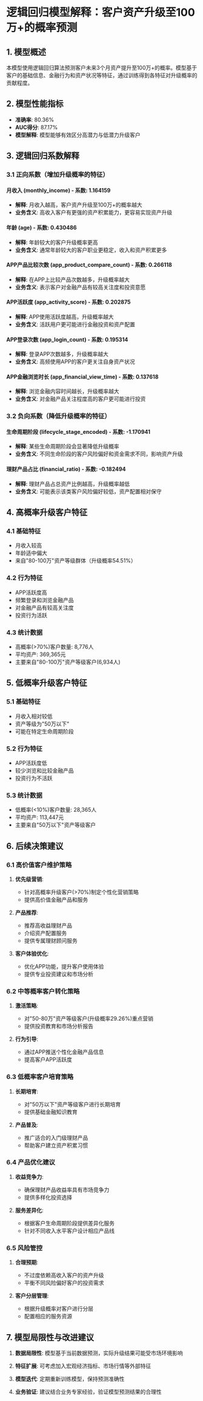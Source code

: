 # 逻辑回归模型解释：客户资产升级至100万+的概率预测

## 1. 模型概述

本模型使用逻辑回归算法预测客户未来3个月资产提升至100万+的概率。模型基于客户的基础信息、金融行为和资产状况等特征，通过训练得到各特征对升级概率的贡献程度。

## 2. 模型性能指标

- **准确率**: 80.36%
- **AUC得分**: 87.17%
- **模型解释**: 模型能够有效区分高潜力与低潜力升级客户

## 3. 逻辑回归系数解释

### 3.1 正向系数（增加升级概率的特征）

#### 月收入 (monthly_income) - 系数: 1.164159
- **解释**: 月收入越高，客户资产升级至100万+的概率越大
- **业务含义**: 高收入客户有更强的资产积累能力，更容易实现资产升级

#### 年龄 (age) - 系数: 0.430486
- **解释**: 年龄较大的客户升级概率更高
- **业务含义**: 通常年龄较大的客户职业更稳定，收入和资产积累更多

#### APP产品比较次数 (app_product_compare_count) - 系数: 0.266118
- **解释**: 在APP上比较产品次数越多，升级概率越大
- **业务含义**: 表示客户对金融产品有较高关注度和投资意愿

#### APP活跃度 (app_activity_score) - 系数: 0.202875
- **解释**: APP使用活跃度越高，升级概率越大
- **业务含义**: 活跃用户更可能进行金融投资和资产配置

#### APP登录次数 (app_login_count) - 系数: 0.195314
- **解释**: 登录APP次数越多，升级概率越大
- **业务含义**: 高频使用APP的客户更关注自身资产状况

#### APP金融浏览时长 (app_financial_view_time) - 系数: 0.137618
- **解释**: 浏览金融内容时间越长，升级概率越大
- **业务含义**: 对金融产品关注程度高的客户更可能进行投资

### 3.2 负向系数（降低升级概率的特征）

#### 生命周期阶段 (lifecycle_stage_encoded) - 系数: -1.170941
- **解释**: 某些生命周期阶段会显著降低升级概率
- **业务含义**: 不同生命阶段的客户风险偏好和资金需求不同，影响资产升级

#### 理财产品占比 (financial_ratio) - 系数: -0.182494
- **解释**: 理财产品占总资产比例越高，升级概率越低
- **业务含义**: 可能表示该类客户风险偏好较低，资产配置相对保守

## 4. 高概率升级客户特征

### 4.1 基础特征
- 月收入较高
- 年龄适中偏大
- 来自"80-100万"资产等级群体（升级概率54.51%）

### 4.2 行为特征
- APP活跃度高
- 频繁登录和浏览金融产品
- 对金融产品有较高关注度
- 投资行为活跃

### 4.3 统计数据
- 高概率(>70%)客户数量: 8,776人
- 平均资产: 369,365元
- 主要来自"80-100万"资产等级客户(6,934人)

## 5. 低概率升级客户特征

### 5.1 基础特征
- 月收入相对较低
- 资产等级为"50万以下"
- 可能在特定生命周期阶段

### 5.2 行为特征
- APP活跃度低
- 较少浏览和比较金融产品
- 投资行为不活跃

### 5.3 统计数据
- 低概率(<10%)客户数量: 28,365人
- 平均资产: 113,447元
- 主要来自"50万以下"资产等级客户

## 6. 后续决策建议

### 6.1 高价值客户维护策略

1. **优先级营销**:
   - 针对高概率升级客户(>70%)制定个性化营销策略
   - 提供高价值金融产品和服务

2. **产品推荐**:
   - 推荐高收益理财产品
   - 介绍资产配置服务
   - 提供专属理财顾问服务

3. **客户体验优化**:
   - 优化APP功能，提升客户使用体验
   - 提供专业投资建议和市场分析

### 6.2 中等概率客户转化策略

1. **激活策略**:
   - 对"50-80万"资产等级客户(升级概率29.26%)重点营销
   - 提供投资教育和市场分析报告

2. **行为引导**:
   - 通过APP推送个性化金融产品信息
   - 提高客户APP活跃度

### 6.3 低概率客户培育策略

1. **长期培育**:
   - 对"50万以下"资产等级客户进行长期培育
   - 提供基础金融知识教育

2. **产品普及**:
   - 推广适合的入门级理财产品
   - 帮助客户建立资产积累习惯

### 6.4 产品优化建议

1. **收益竞争力**:
   - 确保理财产品收益率具有市场竞争力
   - 提供多样化投资选择

2. **服务差异化**:
   - 根据客户生命周期阶段提供差异化服务
   - 针对不同收入水平客户设计相应产品线

### 6.5 风险管控

1. **合理预期**:
   - 不过度依赖高收入客户的资产升级
   - 平衡不同风险偏好客户的投资需求

2. **客户分层管理**:
   - 根据升级概率对客户进行分层
   - 配置相应的服务资源

## 7. 模型局限性与改进建议

1. **数据局限性**: 模型基于当前数据预测，实际升级结果可能受市场环境影响

2. **特征扩展**: 可考虑加入宏观经济指标、市场行情等外部特征

3. **模型迭代**: 定期重新训练模型，保持预测准确性

4. **业务验证**: 建议结合业务专家经验，验证模型预测结果的合理性